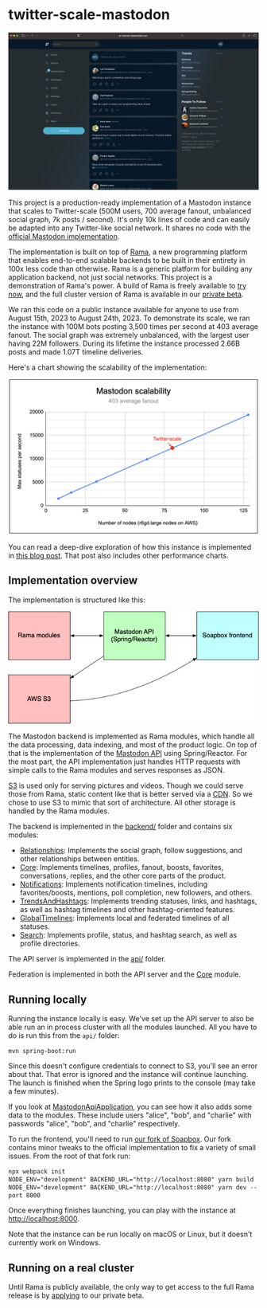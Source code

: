 # twitter-scale-mastodon

![Home timeline](images/home-timeline-screenshot.png)

This project is a production-ready implementation of a Mastodon instance that scales to Twitter-scale (500M users, 700 average fanout, unbalanced social graph, 7k posts / second). It's only 10k lines of code and can easily be adapted into any Twitter-like social network. It shares no code with the [official Mastodon implementation](https://github.com/mastodon/mastodon).

The implementation is built on top of [Rama](https://redplanetlabs.com/), a new programming platform that enables end-to-end scalable backends to be built in their entirety in 100x less code than otherwise. Rama is a generic platform for building any application backend, not just social networks. This project is a demonstration of Rama's power. A build of Rama is freely available to [try now](https://redplanetlabs.com/docs/~/downloads-maven-local-dev.html), and the full cluster version of Rama is available in our [private beta](https://docs.google.com/forms/d/e/1FAIpQLSfrhmBwI0YAeaL8u4XmgfscW4UIUUDp2ZHSs4KmPH_TaDt1QQ/viewform).

We ran this code on a public instance available for anyone to use from August 15th, 2023 to August 24th, 2023. To demonstrate its scale, we ran the instance with 100M bots posting 3,500 times per second at 403 average fanout. The social graph was extremely unbalanced, with the largest user having 22M followers. During its lifetime the instance processed 2.66B posts and made 1.07T timeline deliveries.

Here's a chart showing the scalability of the implementation:

![Scalability](images/scalability.png)

You can read a deep-dive exploration of how this instance is implemented in [this blog post](https://blog.redplanetlabs.com/2023/08/15/how-we-reduced-the-cost-of-building-twitter-at-twitter-scale-by-100x/). That post also includes other performance charts.

## Implementation overview

The implementation is structured like this:

![Structure](images/overall-structure.png)

The Mastodon backend is implemented as Rama modules, which handle all the data processing, data indexing, and most of the product logic. On top of that is the implementation of the [Mastodon API](https://docs.joinmastodon.org/api/) using Spring/Reactor. For the most part, the API implementation just handles HTTP requests with simple calls to the Rama modules and serves responses as JSON.

[S3](https://aws.amazon.com/s3/) is used only for serving pictures and videos. Though we could serve those from Rama, static content like that is better served via a [CDN](https://en.wikipedia.org/wiki/Content_delivery_network). So we chose to use S3 to mimic that sort of architecture. All other storage is handled by the Rama modules.

The backend is implemented in the [backend/](backend) folder and contains six modules:

- [Relationships](backend/src/main/java/com/rpl/mastodon/modules/Relationships.java): Implements the social graph, follow suggestions, and other relationships between entities.
- [Core](backend/src/main/java/com/rpl/mastodon/modules/Core.java): Implements timelines, profiles, fanout, boosts, favorites, conversations, replies, and the other core parts of the product.
- [Notifications](backend/src/main/java/com/rpl/mastodon/modules/Notifications.java): Implements notification timelines, including favorites/boosts, mentions, poll completion, new followers, and others.
- [TrendsAndHashtags](backend/src/main/java/com/rpl/mastodon/modules/TrendsAndHashtags.java): Implements trending statuses, links, and hashtags, as well as hashtag timelines and other hashtag-oriented features.
- [GlobalTimelines](backend/src/main/java/com/rpl/mastodon/modules/GlobalTimelines.java): Implements local and federated timelines of all statuses.
- [Search](backend/src/main/java/com/rpl/mastodon/modules/Search.java): Implements profile, status, and hashtag search, as well as profile directories.

The API server is implemented in the [api/](api) folder.

Federation is implemented in both the API server and the [Core](backend/src/main/java/com/rpl/mastodon/modules/Core.java) module.

## Running locally

Running the instance locally is easy. We've set up the API server to also be able run an in process cluster with all the modules launched. All you have to do is run this from the `api/` folder:

```
mvn spring-boot:run
```

Since this doesn't configure credentials to connect to S3, you'll see an error about that. That error is ignored and the instance will continue launching. The launch is finished when the Spring logo prints to the console (may take a few minutes).

If you look at [MastodonApiApplication](api/src/main/java/com/rpl/mastodonapi/MastodonApiApplication.java), you can see how it also adds some data to the modules. These include users "alice", "bob", and "charlie" with passwords "alice", "bob", and "charlie" respectively.

To run the frontend, you'll need to run [our fork of Soapbox](https://github.com/redplanetlabs/soapbox). Our fork contains minor tweaks to the official implementation to fix a variety of small issues. From the root of that fork run:

```
npx webpack init
NODE_ENV="development" BACKEND_URL="http://localhost:8080" yarn build
NODE_ENV="development" BACKEND_URL="http://localhost:8080" yarn dev --port 8000
```

Once everything finishes launching, you can play with the instance at [http://localhost:8000](http://localhost:8000).

Note that the instance can be run locally on macOS or Linux, but it doesn't currently work on Windows.

## Running on a real cluster

Until Rama is publicly available, the only way to get access to the full Rama release is by [applying](https://docs.google.com/forms/d/e/1FAIpQLSfrhmBwI0YAeaL8u4XmgfscW4UIUUDp2ZHSs4KmPH_TaDt1QQ/viewform) to our private beta.
